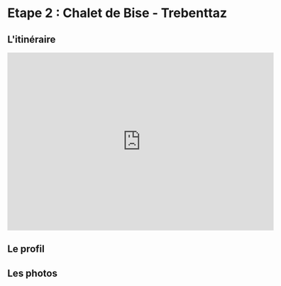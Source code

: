 # Etape 2 : Chalet de Bise - Trebenttaz

## L'itinéraire

<iframe width="600" height="400" frameborder="0" scrolling="no" marginheight="0" marginwidth="0" sandbox="allow-forms allow-scripts allow-same-origin" src="https://www.geoportail.gouv.fr/embed/visu.html?c=6.793260762950453,46.30350225786765&z=13&l0=ORTHOIMAGERY.ORTHOPHOTOS::GEOPORTAIL:OGC:WMTS(0;h)&l1=n_vent_iso_l(0;h)&l2=GEOGRAPHICALGRIDSYSTEMS.MAPS.SCAN25TOUR.CV::GEOPORTAIL:OGC:WMTS(1)&l3=GEOGRAPHICALGRIDSYSTEMS.MAPS::GEOPORTAIL:OGC:WMTS(0;h)&d4=4850566(1)&permalink=yes" allowfullscreen></iframe>

## Le profil

## Les photos

